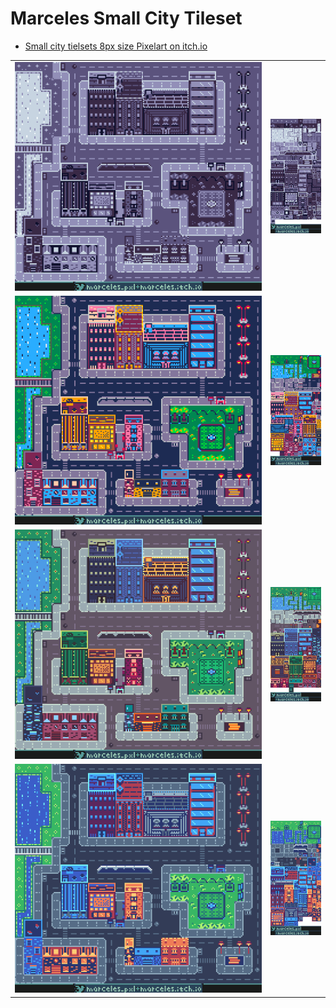 Marceles Small City Tileset
===

* [Small city tielsets 8px size Pixelart on itch.io](https://marceles.itch.io/citytileset8px)

| | |
|---|---|
| ![tilemapGrey](SmallCityTilesets-8pxSizePixelart/tilemapGrey.png) | ![tilesetGreys](SmallCityTilesets-8pxSizePixelart/tilesetGreys.png) |
| ![tilemapPico8](SmallCityTilesets-8pxSizePixelart/tilemapPico8.png) | ![tilesetPico8](SmallCityTilesets-8pxSizePixelart/tilesetPico8.png) |
| ![tilemapResurrect](SmallCityTilesets-8pxSizePixelart/tilemapResurrect.png) | ![tilesetResurrect](SmallCityTilesets-8pxSizePixelart/tilesetResurrect.png) |
| ![tilemapTic80](SmallCityTilesets-8pxSizePixelart/tilemapTic80.png) | ![tilesetTic80](SmallCityTilesets-8pxSizePixelart/tilesetTic80.png) |

